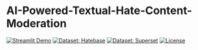 # AI-Powered-Textual-Hate-Content-Moderation

[![Streamlit Demo](https://img.shields.io/badge/Streamlit-Demo-ff4b4b?logo=streamlit&logoColor=white)](https://hate-speech-app-app-gfccasxcf7zheojjqskpqw.streamlit.app/)
[![Dataset: Hatebase](https://img.shields.io/badge/Dataset-Hatebase-blue?logo=huggingface&logoColor=white)](https://huggingface.co/datasets/Machlovi/Hatebase)
[![Dataset: Superset](https://img.shields.io/badge/Dataset-English%20Hate%20Speech%20Superset-blueviolet?logo=huggingface&logoColor=white)](https://huggingface.co/datasets/manueltonneau/english-hate-speech-superset)
[![License](https://img.shields.io/badge/License-Apache%202.0-green)](https://opensource.org/licenses/Apache-2.0)

